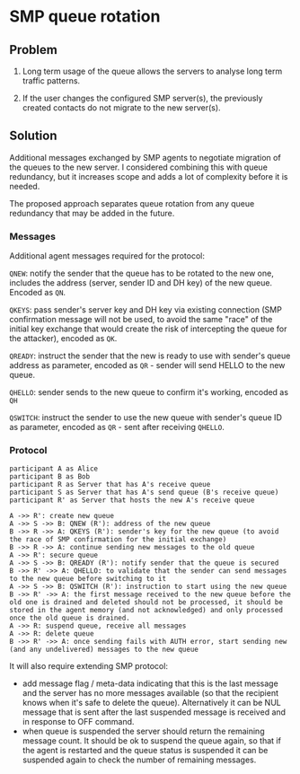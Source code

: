# SMP queue rotation

## Problem

1. Long term usage of the queue allows the servers to analyse long term traffic patterns.

2. If the user changes the configured SMP server(s), the previously created contacts do not migrate to the new server(s).

## Solution

Additional messages exchanged by SMP agents to negotiate migration of the queues to the new server. I considered combining this with queue redundancy, but it increases scope and adds a lot of complexity before it is needed.

The proposed approach separates queue rotation from any queue redundancy that may be added in the future.

### Messages

Additional agent messages required for the protocol:

`QNEW`: notify the sender that the queue has to be rotated to the new one, includes the address (server, sender ID and DH key) of the new queue. Encoded as `QN`.

`QKEYS`: pass sender's server key and DH key via existing connection (SMP confirmation message will not be used, to avoid the same "race" of the initial key exchange that would create the risk of intercepting the queue for the attacker), encoded as `QK`.

`QREADY`: instruct the sender that the new is ready to use with sender's queue address as parameter, encoded as `QR` - sender will send HELLO to the new queue.

`QHELLO`: sender sends to the new queue to confirm it's working, encoded as `QH`

`QSWITCH`: instruct the sender to use the new queue with sender's queue ID as parameter, encoded as `QR` - sent after receiving `QHELLO`.

### Protocol

```
participant A as Alice
participant B as Bob
participant R as Server that has A's receive queue
participant S as Server that has A's send queue (B's receive queue)
participant R' as Server that hosts the new A's receive queue

A ->> R': create new queue
A ->> S ->> B: QNEW (R'): address of the new queue
B ->> R ->> A: QKEYS (R'): sender's key for the new queue (to avoid the race of SMP confirmation for the initial exchange)
B ->> R ->> A: continue sending new messages to the old queue
A ->> R': secure queue
A ->> S ->> B: QREADY (R'): notify sender that the queue is secured
B ->> R' ->> A: QHELLO: to validate that the sender can send messages to the new queue before switching to it
A ->> S ->> B: QSWITCH (R'): instruction to start using the new queue
B ->> R' ->> A: the first message received to the new queue before the old one is drained and deleted should not be processed, it should be stored in the agent memory (and not acknowledged) and only processed once the old queue is drained.
A ->> R: suspend queue, receive all messages
A ->> R: delete queue
B ->> R' ->> A: once sending fails with AUTH error, start sending new (and any undelivered) messages to the new queue
```

It will also require extending SMP protocol:

- add message flag / meta-data indicating that this is the last message and the server has no more messages available (so that the recipient knows when it's safe to delete the queue). Alternatively it can be NUL message that is sent after the last suspended message is received and in response to OFF command.
- when queue is suspended the server should return the remaining message count. It should be ok to suspend the queue again, so that if the agent is restarted and the queue status is suspended it can be suspended again to check the number of remaining messages.
